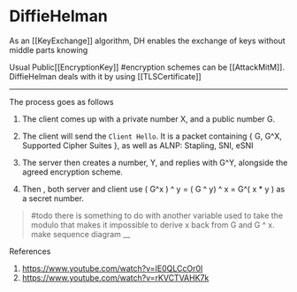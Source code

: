 # DiffieHelman

As an [[KeyExchange]] algorithm, DH enables the exchange of keys without middle parts knowing

Usual Public[[EncryptionKey]] #encryption schemes can be [[AttackMitM]]. DiffieHelman deals with it by using [[TLSCertificate]]

___

The process goes as follows

1. The client comes up with a private number X, and a public number G.

2. The client will send the `Client Hello`. It is a packet containing { G,  G^X, Supported Cipher Suites }, as well as ALNP: Stapling, SNI, eSNI

3. The server then creates a number, Y, and replies with G^Y, alongside the agreed encryption scheme.

4. Then , both server and client use ( G^x ) ^ y = ( G ^ y) ^ x = G^( x * y  ) as a secret number.

> #todo
> there is something to do with another variable used to take the modulo that makes it impossible to derive x back from G and G ^ x.
> make sequence diagram
__

References

1. <https://www.youtube.com/watch?v=IE0QLCcOr0I>
2. <https://www.youtube.com/watch?v=rKVCTVAHK7k>
